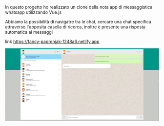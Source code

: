 In questo progetto ho realizzato un clone della nota app di messaggistica whatsapp utilizzando Vue.js

Abbiamo la possibilità di  navigatre tra le chat, cercare una chat specifica attraverso l'apposita casella di ricerca, inoltre è presente una risposta automatica ai messaggi

link https://fancy-paprenjak-f248a6.netlify.app

<img src="img/Screenshot 2024-03-07 163615.png" alt="">